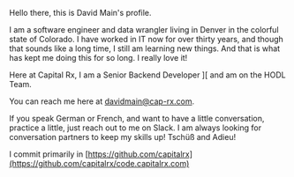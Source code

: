 Hello there, this is David Main's profile.

I am a software engineer and data wrangler living in Denver in the colorful state of Colorado.
I have worked in IT now for over thirty years, and though that sounds like a long time, I still am learning new things.
And that is what has kept me doing this for so long.  I really love it!

Here at Capital Rx, I am a Senior Backend Developer ][ and am on the HODL Team.

You can reach me here at davidmain@cap-rx.com.

If you speak German or French, and want to have a little conversation, practice a little, just reach out to me on Slack.
I am always looking for conversation partners to keep my skills up!  Tschüß and Adieu!

<!---
david-main-caprx/david-main-caprx is a ✨ special ✨ repository because its `README.md` (this file) appears on your GitHub profile.
You can click the Preview link to take a look at your changes.
--->

I commit primarily in [https://github.com/capitalrx](https://github.com/capitalrx/code.capitalrx.com)
